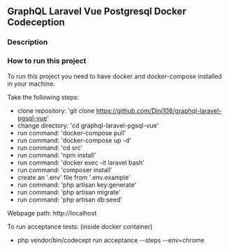 ## GraphQL Laravel Vue Postgresql Docker Codeception

### Description
### How to run this project

To run this project you need to have docker and docker-compose installed in your machine.

Take the following steps:

- clone repository: 'git clone https://github.com/Dini108/graphql-laravel-pgsql-vue'
- change directory: 'cd graphql-laravel-pgsql-vue'
- run command: 'docker-compose pull'
- run command: 'docker-compose up -d'
- run command: 'cd src'
- run command: 'npm install'
- run command: 'docker exec -it laravel bash'
- run command: 'composer install'
- create an '.env' file from '.env.example'  
- run command: 'php artisan key:generate'
- run command: 'php artisan migrate'
- run command: 'php artisan db:seed'

Webpage path: http://localhost

To run acceptance tests:
(inside docker container)
- php vendor/bin/codecept run acceptance --steps --env=chrome